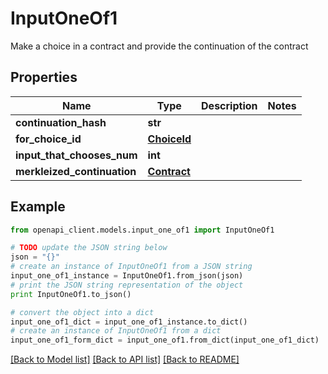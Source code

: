# InputOneOf1

Make a choice in a contract and provide the continuation of the contract

## Properties
Name | Type | Description | Notes
------------ | ------------- | ------------- | -------------
**continuation_hash** | **str** |  | 
**for_choice_id** | [**ChoiceId**](ChoiceId.md) |  | 
**input_that_chooses_num** | **int** |  | 
**merkleized_continuation** | [**Contract**](Contract.md) |  | 

## Example

```python
from openapi_client.models.input_one_of1 import InputOneOf1

# TODO update the JSON string below
json = "{}"
# create an instance of InputOneOf1 from a JSON string
input_one_of1_instance = InputOneOf1.from_json(json)
# print the JSON string representation of the object
print InputOneOf1.to_json()

# convert the object into a dict
input_one_of1_dict = input_one_of1_instance.to_dict()
# create an instance of InputOneOf1 from a dict
input_one_of1_form_dict = input_one_of1.from_dict(input_one_of1_dict)
```
[[Back to Model list]](../README.md#documentation-for-models) [[Back to API list]](../README.md#documentation-for-api-endpoints) [[Back to README]](../README.md)


